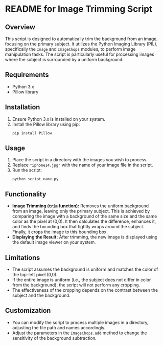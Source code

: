 # README for Image Trimming Script

## Overview
This script is designed to automatically trim the background from an image, focusing on the primary subject. It utilizes the Python Imaging Library (PIL), specifically the `Image` and `ImageChops` modules, to perform image manipulation tasks. The script is particularly useful for processing images where the subject is surrounded by a uniform background.

## Requirements
- Python 3.x
- Pillow library

## Installation
1. Ensure Python 3.x is installed on your system.
2. Install the Pillow library using pip:
   ```
   pip install Pillow
   ```

## Usage
1. Place the script in a directory with the images you wish to process.
2. Replace `"iphone14.jpg"` with the name of your image file in the script.
3. Run the script:
   ```
   python script_name.py
   ```

## Functionality
- **Image Trimming (`trim` function):** Removes the uniform background from an image, leaving only the primary subject. This is achieved by comparing the image with a background of the same size and the same color as the pixel at (0,0). It then calculates the difference, enhances it, and finds the bounding box that tightly wraps around the subject. Finally, it crops the image to this bounding box.
- **Displaying the Result:** After trimming, the new image is displayed using the default image viewer on your system.

## Limitations
- The script assumes the background is uniform and matches the color of the top-left pixel (0,0).
- If the entire image is uniform (i.e., the subject does not differ in color from the background), the script will not perform any cropping.
- The effectiveness of the cropping depends on the contrast between the subject and the background.

## Customization
- You can modify the script to process multiple images in a directory, adjusting the file path and names accordingly.
- Adjust the parameters in the `ImageChops.add` method to change the sensitivity of the background subtraction.